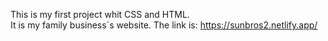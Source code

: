 This is my first project whit CSS and HTML.
</br>
It is my family business´s website.
The link is: https://sunbros2.netlify.app/

